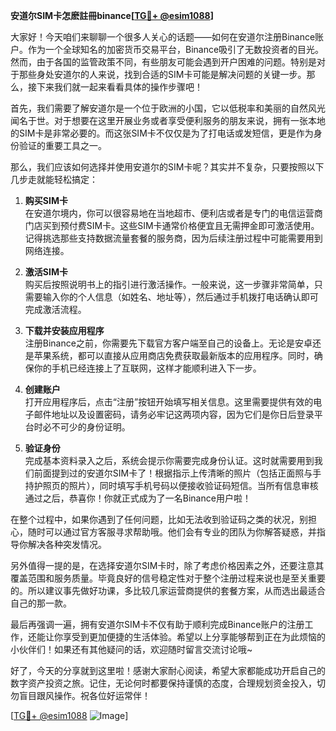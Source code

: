 **安道尔SIM卡怎麽註冊binance[[TG💪+ @esim1088](https://t.me/s/esim1088)]**

大家好！今天咱们来聊聊一个很多人关心的话题——如何在安道尔注册Binance账户。作为一个全球知名的加密货币交易平台，Binance吸引了无数投资者的目光。然而，由于各国的监管政策不同，有些朋友可能会遇到开户困难的问题。特别是对于那些身处安道尔的人来说，找到合适的SIM卡可能是解决问题的关键一步。那么，接下来我们就一起来看看具体的操作步骤吧！

首先，我们需要了解安道尔是一个位于欧洲的小国，它以低税率和美丽的自然风光闻名于世。对于想要在这里开展业务或者享受便利服务的朋友来说，拥有一张本地的SIM卡是非常必要的。而这张SIM卡不仅仅是为了打电话或发短信，更是作为身份验证的重要工具之一。

那么，我们应该如何选择并使用安道尔的SIM卡呢？其实并不复杂，只要按照以下几步走就能轻松搞定：

1. **购买SIM卡**  
   在安道尔境内，你可以很容易地在当地超市、便利店或者是专门的电信运营商门店买到预付费SIM卡。这些SIM卡通常价格便宜且无需押金即可激活使用。记得挑选那些支持数据流量套餐的服务商，因为后续注册过程中可能需要用到网络连接。

2. **激活SIM卡**  
   购买后按照说明书上的指引进行激活操作。一般来说，这一步骤非常简单，只需要输入你的个人信息（如姓名、地址等），然后通过手机拨打电话确认即可完成激活流程。

3. **下载并安装应用程序**  
   注册Binance之前，你需要先下载官方客户端至自己的设备上。无论是安卓还是苹果系统，都可以直接从应用商店免费获取最新版本的应用程序。同时，确保你的手机已经连接上了互联网，这样才能顺利进入下一步。

4. **创建账户**  
   打开应用程序后，点击“注册”按钮开始填写相关信息。这里需要提供有效的电子邮件地址以及设置密码，请务必牢记这两项内容，因为它们是你日后登录平台时必不可少的身份证明。

5. **验证身份**  
   完成基本资料录入之后，系统会提示你需要完成身份认证。这时就需要用到我们前面提到过的安道尔SIM卡了！根据指示上传清晰的照片（包括正面照与手持护照页的照片），同时填写手机号码以便接收验证码短信。当所有信息审核通过之后，恭喜你！你就正式成为了一名Binance用户啦！

在整个过程中，如果你遇到了任何问题，比如无法收到验证码之类的状况，别担心，随时可以通过官方客服寻求帮助哦。他们会有专业的团队为你解答疑惑，并指导你解决各种突发情况。

另外值得一提的是，在选择安道尔SIM卡时，除了考虑价格因素之外，还要注意其覆盖范围和服务质量。毕竟良好的信号稳定性对于整个注册过程来说也是至关重要的。所以建议事先做好功课，多比较几家运营商提供的套餐方案，从而选出最适合自己的那一款。

最后再强调一遍，拥有安道尔SIM卡不仅有助于顺利完成Binance账户的注册工作，还能让你享受到更加便捷的生活体验。希望以上分享能够帮到正在为此烦恼的小伙伴们！如果还有其他疑问的话，欢迎随时留言交流讨论哦~

好了，今天的分享就到这里啦！感谢大家耐心阅读，希望大家都能成功开启自己的数字资产投资之旅。记住，无论何时都要保持谨慎的态度，合理规划资金投入，切勿盲目跟风操作。祝各位好运常伴！

[[TG💪+ @esim1088](https://t.me/s/esim1088) ![Image](https://i.postimg.cc/4NQfJmqS/Snipaste-2025-05-13-00-14-12.png)]
